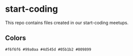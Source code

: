 # start-coding
This repo contains files created in our start-coding meetups.

## Colors
`
  #f6f6f6
  #99a0aa
  #4d545d
  #05b1b2
  #009899
`
